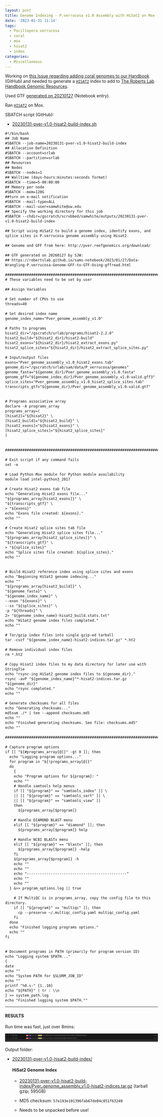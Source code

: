```yaml
---
layout: post
title: Genome Indexing - P.verrucosa v1.0 Assembly with HiSat2 on Mox
date: '2023-01-31 11:14'
tags: 
  - Pocillopora verrucosa
  - coral
  - mox
  - hisat2
  - index
categories: 
  - Miscellaneous
---
```

Working on [this Issue regarding adding coral genomes to our Handbook](https://github.com/RobertsLab/resources/issues/1571) (GitHub) and needed to generate a [`HISAT2`](https://daehwankimlab.github.io/hisat2/) index to add to [The Roberts Lab Handbook Genomic Resources](https://robertslab.github.io/resources/Genomic-Resources/).

Used GTF [generated on 20210127](https://robertslab.github.io/sams-notebook/2023/01/27/Data-Wrangling-P.verrucosa-Genome-GFF-to-GTF-Using-gffread.html) (Notebook entry).


Ran [`HISAT2`](https://daehwankimlab.github.io/hisat2/) on Mox.

SBATCH script (GitHub):

- [20230131-pver-v1.0-hisat2-build-index.sh](https://github.com/RobertsLab/sams-notebook/blob/master/sbatch_scripts/20230131-pver-v1.0-hisat2-build-index.sh)


```shell
#!/bin/bash
## Job Name
#SBATCH --job-name=20230131-pver-v1.0-hisat2-build-index
## Allocation Definition
#SBATCH --account=srlab
#SBATCH --partition=srlab
## Resources
## Nodes
#SBATCH --nodes=1
## Walltime (days-hours:minutes:seconds format)
#SBATCH --time=5-00:00:00
## Memory per node
#SBATCH --mem=120G
##turn on e-mail notification
#SBATCH --mail-type=ALL
#SBATCH --mail-user=samwhite@uw.edu
## Specify the working directory for this job
#SBATCH --chdir=/gscratch/scrubbed/samwhite/outputs/20230131-pver-v1.0-hisat2-build-index

## Script using HiSat2 to build a genome index, identify exons, and splice sites in P.verrucosa genome assembly using Hisat2.

## Genome and GFF from here: http://pver.reefgenomics.org/download/

## GTF generated on 20260127 by SJW:
## https://robertslab.github.io/sams-notebook/2023/01/27/Data-Wrangling-P.verrucosa-Genome-GFF-to-GTF-Using-gffread.html

###################################################################################
# These variables need to be set by user

## Assign Variables

# Set number of CPUs to use
threads=40

# Set desired index name
genome_index_name="Pver_genome_assembly_v1.0"

# Paths to programs
hisat2_dir="/gscratch/srlab/programs/hisat2-2.2.0"
hisat2_build="${hisat2_dir}/hisat2-build"
hisat2_exons="${hisat2_dir}/hisat2_extract_exons.py"
hisat2_splice_sites="${hisat2_dir}/hisat2_extract_splice_sites.py"

# Input/output files
exons="Pver_genome_assembly_v1.0_hisat2_exons.tab"
genome_dir="/gscratch/srlab/sam/data/P_verrucosa/genomes"
genome_fasta="${genome_dir}/Pver_genome_assembly_v1.0.fasta"
genome_gff="${genome_index_dir}/Pver_genome_assembly_v1.0-valid.gff3"
splice_sites="Pver_genome_assembly_v1.0_hisat2_splice_sites.tab"
transcripts_gtf="${genome_dir}/Pver_genome_assembly_v1.0-valid.gtf"


# Programs associative array
declare -A programs_array
programs_array=(
[hisat2]="${hisat2}" \
[hisat2_build]="${hisat2_build}" \
[hisat2_exons]="${hisat2_exons}" \
[hisat2_splice_sites]="${hisat2_splice_sites}"
)


###################################################################################################

# Exit script if any command fails
set -e

# Load Python Mox module for Python module availability
module load intel-python3_2017

# Create Hisat2 exons tab file
echo "Generating Hisat2 exons file..."
"${programs_array[hisat2_exons]}" \
"${transcripts_gtf}" \
> "${exons}"
echo "Exons file created: ${exons}."
echo ""

# Create Hisat2 splice sites tab file
echo "Generating Hisat2 splice sites file..."
"${programs_array[hisat2_splice_sites]}" \
"${transcripts_gtf}" \
> "${splice_sites}"
echo "Splice sites file created: ${splice_sites}."
echo ""


# Build Hisat2 reference index using splice sites and exons
echo "Beginning HiSat2 genome indexing..."
echo ""
"${programs_array[hisat2_build]}" \
"${genome_fasta}" \
"${genome_index_name}" \
--exon "${exons}" \
--ss "${splice_sites}" \
-p "${threads}" \
2> "${genome_index_name}-hisat2_build.stats.txt"
echo "HiSat2 genome index files completed."
echo ""

# Tar/gzip index files into single gzip-ed tarball
tar -cvzf "${genome_index_name}-hisat2-indices.tar.gz" *.ht2

# Remove individual index files
rm *.ht2

# Copy Hisat2 index files to my data directory for later use with StringTie
echo "rsync-ing HiSat2 genome index files to ${genome_dir}."
rsync -avP "${genome_index_name}"*-hisat2-indices.tar.gz "${genome_dir}"
echo "rsync completed."
echo ""

# Generate checksums for all files
echo "Generating checksums..."
md5sum ./* | tee --append checksums.md5
echo ""
echo "Finished generating checksums. See file: checksums.md5"
echo ""

#######################################################################################################

# Capture program options
if [[ "${#programs_array[@]}" -gt 0 ]]; then
  echo "Logging program options..."
  for program in "${!programs_array[@]}"
  do
    {
    echo "Program options for ${program}: "
    echo ""
    # Handle samtools help menus
    if [[ "${program}" == "samtools_index" ]] \
    || [[ "${program}" == "samtools_sort" ]] \
    || [[ "${program}" == "samtools_view" ]]
    then
      ${programs_array[$program]}

    # Handle DIAMOND BLAST menu
    elif [[ "${program}" == "diamond" ]]; then
      ${programs_array[$program]} help

    # Handle NCBI BLASTx menu
    elif [[ "${program}" == "blastx" ]]; then
      ${programs_array[$program]} -help
    fi
    ${programs_array[$program]} -h
    echo ""
    echo ""
    echo "----------------------------------------------"
    echo ""
    echo ""
  } &>> program_options.log || true

    # If MultiQC is in programs_array, copy the config file to this directory.
    if [[ "${program}" == "multiqc" ]]; then
      cp --preserve ~/.multiqc_config.yaml multiqc_config.yaml
    fi
  done
  echo "Finished logging programs options."
  echo ""
fi


# Document programs in PATH (primarily for program version ID)
echo "Logging system $PATH..."
{
date
echo ""
echo "System PATH for $SLURM_JOB_ID"
echo ""
printf "%0.s-" {1..10}
echo "${PATH}" | tr : \\n
} >> system_path.log
echo "Finished logging system $PATH.""
```
---

#### RESULTS

Run time was fast, just over 8mins:

![Screenshot showing HiSat2 indexing of P.verrucosa v1.0 genome run time of 8mins 26secs on Mox.](https://github.com/RobertsLab/sams-notebook/blob/master/images/screencaps/20230131-pver-v1.0-hisat2-build-index_runtime.png?raw=true)

Output folder:

- [20230131-pver-v1.0-hisat2-build-index/](https://gannet.fish.washington.edu/Atumefaciens/20230131-pver-v1.0-hisat2-build-index/)

  #### HiSat2 Genome Index

    - [20230131-pver-v1.0-hisat2-build-index/Pver_genome_assembly_v1.0-hisat2-indices.tar.gz](https://gannet.fish.washington.edu/Atumefaciens/20230131-pver-v1.0-hisat2-build-index/Pver_genome_assembly_v1.0-hisat2-indices.tar.gz) (tarball gzip; 595GB)

    - MD5 checksum: `57e193e101396fab67de04c851f63240`

    - Needs to be unpacked before use!
